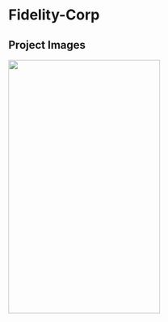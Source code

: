 # Fidelity-Corp


## Project Images
<img src="https://user-images.githubusercontent.com/48072325/100394962-501bbc80-303f-11eb-90d5-81862dc7acb8.PNG
" width="300" height="500">


